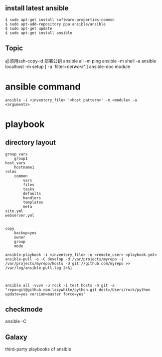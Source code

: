 ## install latest ansible
```
$ sudo apt-get install software-properties-common
$ sudo apt-add-repository ppa:ansible/ansible
$ sudo apt-get update
$ sudo apt-get install ansible

```
## Topic
必须用ssh-copy-id 部署公钥
ansible all -m ping
ansible <host> -m shell -a 
ansible localhost -m setup  [ -a 'filter=*network*' ]
ansible-doc module

# ansible command
```
ansible -i <inventory_file> '<host pattern>' -m <module> -a <arguments>
```
# playbook

## directory layout
```
group_vars
    group1
host_vars
    hostname1
roles
    common
        vars
        files
        tasks
        defaults
        handlers
        templates
        meta
site.yml
webserver.yml


copy
    backup=yes
    owner
    group
    mode

ansible-playbook -i <inventory_file> -u <remote_user> <playbook.yml>
ansible-pull -o -C develop -d /var/projects/myrepo -i /var/projects/myrepo/hosts -U git://github.com/myrepo >> /var/log/ansible-pull.log 2>&1



ansible all -vvvv -u rock -i test.hosts -m git -a "repo=git@github.com:lazywhite/python.git dest=/Users/rock/python update=yes version=master force=yes"

```
## checkmode
ansible -C 

##  Galaxy
third-party playbooks of ansible



